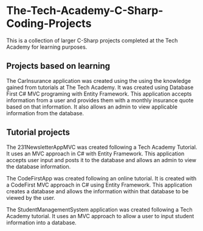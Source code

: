 # The-Tech-Academy-C-Sharp-Coding-Projects
This is a collection of larger C-Sharp projects completed at the Tech Academy for learning purposes.

## Projects based on learning
The CarInsurance application was created using the using the knowledge gained from tutorials at The Tech Academy. It was created using Database First C# MVC programing with Entity Framework. This application accepts information from a user and provides them with a monthly insurance quote based on that information. It also allows an admin to view applicable information from the database.

## Tutorial projects 
The 231NewsletterAppMVC was created following a Tech Academy Tutorial. It uses an MVC approach in C# with Entity Framework. This application accepts user input and posts it to the database and allows an admin to view the database information.

The CodeFirstApp was created following an online tutorial. It is created with a CodeFirst MVC approach in C# using Entity Framework. This application creates a database and allows the information within that database to be viewed by the user. 

The StudentManagementSystem application was created following a Tech Academy tutorial. It uses an MVC approach to allow a user to input student information into a database. 
